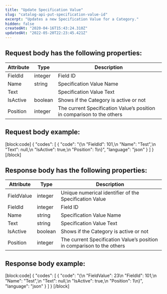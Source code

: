 ```yaml
---
title: "Update Specification Value"
slug: "catalog-api-put-specification-value-id"
excerpt: "Updates a new Specification Value for a Category."
hidden: false
createdAt: "2020-04-16T15:43:24.310Z"
updatedAt: "2022-05-20T22:23:45.421Z"
---
```

## Request body has the following properties:

| Attribute | Type    | Description                                                            |
| --------- | ------- | ---------------------------------------------------------------------- |
| FieldId   | integer | Field ID                                                               |
| Name      | string  | Specification Value Name                                               |
| Text      |         | Specification Value Text                                               |
| IsActive  | boolean | Shows if the Category is active or not                                 |
| Position  | integer | The current Specification Value’s position in comparison to the others |

## Request body example:
[block:code]
{
  "codes": [
    {
      "code": "{\n    \"FieldId\": 101,\n    \"Name\": \"Test\",\n    \"Text\": null,\n    \"IsActive\": true,\n    \"Position\": 1\n}",
      "language": "json"
    }
  ]
}
[/block]
## Response body has the following properties:

| Attribute  | Type    | Description                                                            |
| ---------- | ------- | ---------------------------------------------------------------------- |
| FieldValue | integer | Unique numerical identifier of the Specification Value                 |
| FieldId    | integer | Field ID                                                               |
| Name       | string  | Specification Value Name                                               |
| Text       | string  | Specification Value Text                                               |
| IsActive   | boolean | Shows if the Category is active or not                                 |
| Position   | integer | The current Specification Value’s position in comparison to the others |

## Response body example:
[block:code]
{
  "codes": [
    {
      "code": "{\n    \"FieldValue\": 23\n    \"FieldId\": 101,\n    \"Name\": \"Test\",\n    \"Text\": null,\n    \"IsActive\": true,\n    \"Position\": 1\n}",
      "language": "json"
    }
  ]
}
[/block]